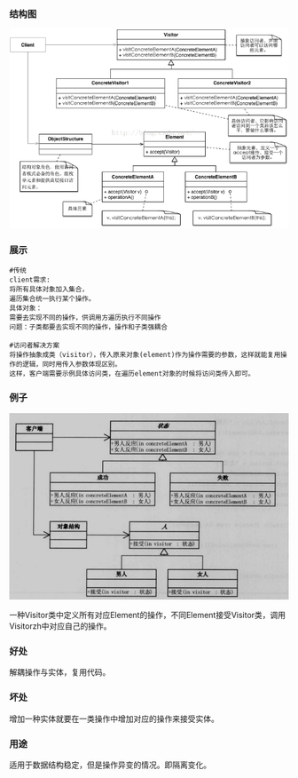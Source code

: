 ### 结构图

![](访问者.png)

### 展示

```
#传统
client需求:
将所有具体对象加入集合，
遍历集合统一执行某个操作。
具体对象：
需要去实现不同的操作，供调用方遍历执行不同操作
问题：子类都要去实现不同的操作，操作和子类强耦合

#访问者解决方案
将操作抽象成类（visitor），传入原来对象(element)作为操作需要的参数，这样就能复用操作的逻辑，同时用传入参数体现区别。
这样，客户端需要示例具体访问类，在遍历element对象的时候将访问类传入即可。
```

### 例子

![image-20200822083528744](访问者结构图.png)

一种Visitor类中定义所有对应Element的操作，不同Element接受Visitor类，调用Visitorzh中对应自己的操作。

### 好处

解耦操作与实体，复用代码。

### 坏处

增加一种实体就要在一类操作中增加对应的操作来接受实体。

### 用途

适用于数据结构稳定，但是操作异变的情况。即隔离变化。